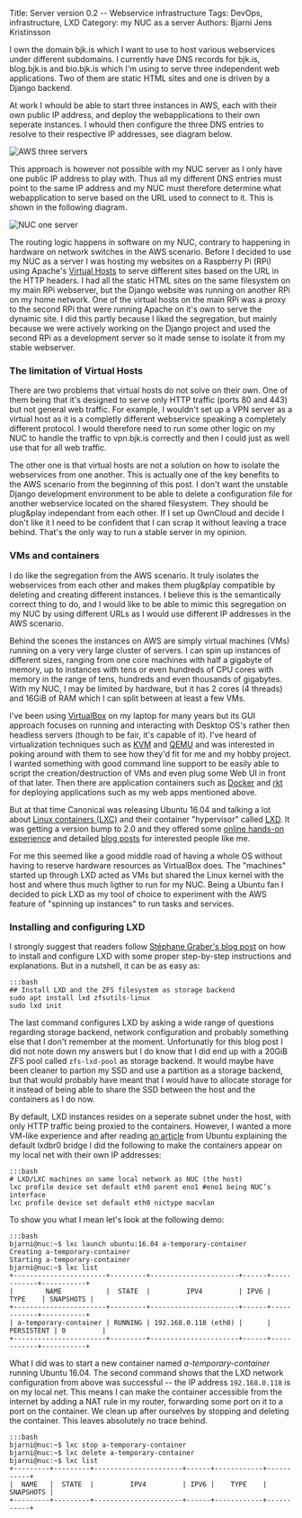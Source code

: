 Title:    Server version 0.2 -- Webservice infrastructure
Tags:     DevOps, infrastructure, LXD
Category: my NUC as a server
Authors:  Bjarni Jens Kristinsson

I own the domain bjk.is which I want to use to host various webservices under different subdomains. I currently have DNS records for bjk.is, blog.bjk.is and bio.bjk.is which I'm using to serve three independent web applications. Two of them are static HTML sites and one is driven by a Django backend.

At work I whould be able to start three instances in AWS, each with their own public IP address, and deploy the webapplications to their own seperate instances. I whould then configure the three DNS entries to resolve to their respective IP addresses, see diagram below.

![AWS three servers]({filename}/static/AWS_three_servers.png)

This approach is however not possible with my NUC server as I only have one public IP address to play with. Thus all my different DNS entries must point to the same IP address and my NUC must therefore determine what webapplication to serve based on the URL used to connect to it. This is shown in the following diagram.

![NUC one server]({filename}/static/NUC_one_server.png)

The routing logic happens in software on my NUC, contrary to happening in hardware on network switches in the AWS scenario. Before I decided to use my NUC as a server I was hosting my websites on a Raspberry Pi (RPi) using Apache's [Virtual Hosts](https://www.digitalocean.com/community/tutorials/how-to-set-up-apache-virtual-hosts-on-ubuntu-16-04) to serve different sites based on the URL in the HTTP headers. I had all the static HTML sites on the same filesystem on my main RPi webserver, but the Django website was running on another RPi on my home network. One of the virtual hosts on the main RPi was a proxy to the second RPi that were running Apache on it's own to serve the dynamic site. I did this partly because I liked the segregation, but mainly because we were actively working on the Django project and used the second RPi as a development server so it made sense to isolate it from my stable webserver.

### The limitation of Virtual Hosts

There are two problems that virtual hosts do not solve on their own. One of them being that it's designed to serve only HTTP traffic (ports 80 and 443) but not general web traffic. For example, I wouldn't set up a VPN server as a virtual host as it is a completly different webservice speaking a completely different protocol. I would therefore need to run some other logic on my NUC to handle the traffic to vpn.bjk.is correctly and then I could just as well use that for all web traffic.

The other one is that virtual hosts are not a solution on how to isolate the webservices from one another. This is actually one of the key benefits to the AWS scenario from the beginning of this post. I don't want the unstable Django development environment to be able to delete a configuration file for another webservice located on the shared filesystem. They should be plug&play independant from each other. If I set up OwnCloud and decide I don't like it I need to be confident that I can scrap it without leaving a trace behind. That's the only way to run a stable server in my opinion.

### VMs and containers

I do like the segregation from the AWS scenario. It truly isolates the webservices from each other and makes them plug&play compatible by deleting and creating different instances. I believe this is the semantically correct thing to do, and I would like to be able to mimic this segregation on my NUC by using different URLs as I would use different IP addresses in the AWS scenario.

Behind the scenes the instances on AWS are simply virtual machines (VMs) running on a very very large cluster of servers. I can spin up instances of different sizes, ranging from one core machines with half a gigabyte of memory, up to instances with tens or even hundreds of CPU cores with memory in the range of tens, hundreds and even thousands of gigabytes. With my NUC, I may be limited by hardware, but it has 2 cores (4 threads) and 16GiB of RAM which I can split between at least a few VMs.

I've been using [VirtualBox](https://www.virtualbox.org/) on my laptop for many years but its GUI approach focuses on running and interacting with Desktop OS's rather then headless servers (though to be fair, it's capable of it). I've heard of virtualization techniques such as [KVM](http://www.linux-kvm.org/) and [QEMU](http://wiki.qemu.org/) and was interested in poking around with them to see how they'd fit for me and my hobby project. I wanted something with good command line support to be easily able to script the creation/destruction of VMs and even plug some Web UI in front of that later. Then there are application containers such as [Docker](https://www.docker.com/) and [rkt](https://coreos.com/rkt/) for deploying applications such as my web apps mentioned above.

But at that time Canonical was releasing Ubuntu 16.04 and talking a lot about [Linux containers (LXC)](https://linuxcontainers.org/) and their container "hypervisor" called [LXD](http://www.ubuntu.com/cloud/lxd). It was getting a version bump to 2.0 and they offered some [online hands-on experience](https://linuxcontainers.org/lxd/try-it/) and detailed [blog posts](https://www.stgraber.org/2016/03/11/lxd-2-0-blog-post-series-012/) for interested people like me.

For me this seemed like a good middle road of having a whole OS without having to reserve hardware resources as VirtualBox does. The "machines" started up through LXD acted as VMs but shared the Linux kernel with the host and where thus much ligther to run for my NUC. Being a Ubuntu fan I decided to pick LXD as my tool of choice to experiment with the AWS feature of "spinning up instances" to run tasks and services.

### Installing and configuring LXD

I strongly suggest that readers follow [Stéphane Graber's blog post](https://www.stgraber.org/2016/03/15/lxd-2-0-installing-and-configuring-lxd-212/) on how to install and configure LXD with some proper step-by-step instructions and explanations. But in a nutshell, it can be as easy as:

    :::bash
    ## Install LXD and the ZFS filesystem as storage backend
    sudo apt install lxd zfsutils-linux
    sudo lxd init

The last command configures LXD by asking a wide range of questions regarding storage backend, network configuration and probably something else that I don't remember at the moment. Unfortunatly for this blog post I did not note down my answers but I do know that I did end up with a 20GiB ZFS pool called ``zfs-lxd-pool`` as storage backend. It would maybe have been cleaner to partion my SSD and use a partition as a storage backend, but that would probably have meant that I would have to allocate storage for it instead of being able to share the SSD between the host and the containers as I do now.

By default, LXD instances resides on a seperate subnet under the host, with only HTTP traffic being proxied to the containers. However, I wanted a more VM-like experience and after reading [an article](https://insights.ubuntu.com/2016/04/07/lxd-networking-lxdbr0-explained/) from Ubuntu explaining the default lxdbr0 bridge I did the following to make the containers appear on my local net with their own IP addresses:

    :::bash
    # LXD/LXC machines on same local network as NUC (the host)
    lxc profile device set default eth0 parent eno1 #eno1 being NUC’s interface
    lxc profile device set default eth0 nictype macvlan

To show you what I mean let's look at the following demo:

    :::bash
    bjarni@nuc:~$ lxc launch ubuntu:16.04 a-temporary-container
    Creating a-temporary-container
    Starting a-temporary-container
    bjarni@nuc:~$ lxc list
    +-----------------------+---------+----------------------+------+------------+-----------+
    |        NAME           |  STATE  |         IPV4         | IPV6 |    TYPE    | SNAPSHOTS |
    +-----------------------+---------+----------------------+------+------------+-----------+
    | a-temporary-container | RUNNING | 192.168.0.118 (eth0) |      | PERSISTENT | 0         |
    +-----------------------+---------+----------------------+------+------------+-----------+
    
What I did was to start a new container named *a-temporary-container* running Ubuntu 16.04. The second command shows that the LXD network configuration from above was successful -- the IP address ``192.168.0.118`` is on my local net. This means I can make the container accessible from the internet by adding a NAT rule in my router, forwarding some port on it to a port on the container. We clean up after ourselves by stopping and deleting the container. This leaves absolutely no trace behind.

    :::bash
    bjarni@nuc:~$ lxc stop a-temporary-container
    bjarni@nuc:~$ lxc delete a-temporary-container
    bjarni@nuc:~$ lxc list
    +---------+---------+----------------------+------+------------+-----------+
    |  NAME   |  STATE  |         IPV4         | IPV6 |    TYPE    | SNAPSHOTS |
    +---------+---------+----------------------+------+------------+-----------+

